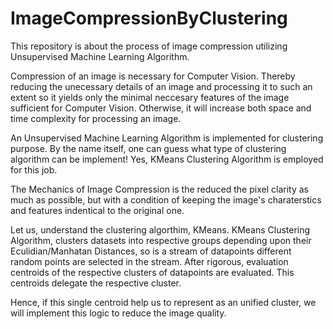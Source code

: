 # ImageCompressionByClustering
This repository is about the process of image compression utilizing Unsupervised Machine Learning Algorithm. 

Compression of an image is necessary for Computer Vision. Thereby reducing the unecessary details of an image and processing it to such an extent so it yields only the minimal neccesary features of the image sufficient for Computer Vision. Otherwise, it will increase both space and time complexity for processing an image.

An Unsupervised Machine Learning Algorithm is implemented for clustering purpose. By the name itself, one can guess what type of clustering algorithm can be implement!
Yes, KMeans Clustering Algorithm is employed for this job.

The Mechanics of Image Compression is the reduced the pixel clarity as much as possible, but with a condition of keeping the image's charaterstics and features indentical to the original one.

Let us, understand the clustering algorthim, KMeans. 
KMeans Clustering Algorithm, clusters datasets into respective groups depending upon their Eculidian/Manhatan Distances, so is a stream of datapoints different random points are selected in the stream.
After rigorous, evaluation centroids of the respective clusters of datapoints are evaluated. This centroids delegate the respective cluster.

Hence, if this single centroid help us to represent as an unified cluster, we will implement this logic to reduce the image quality. 
